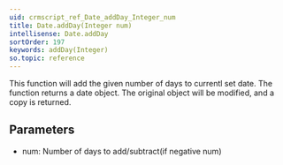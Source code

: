 ```yaml
---
uid: crmscript_ref_Date_addDay_Integer_num
title: Date.addDay(Integer num)
intellisense: Date.addDay
sortOrder: 197
keywords: addDay(Integer)
so.topic: reference
---
```


This function will add the given number of days to currentl set date. The function returns a date object.
The original object will be modified, and a copy is returned.



## Parameters


 - num: Number of days to add/subtract(if negative num)


